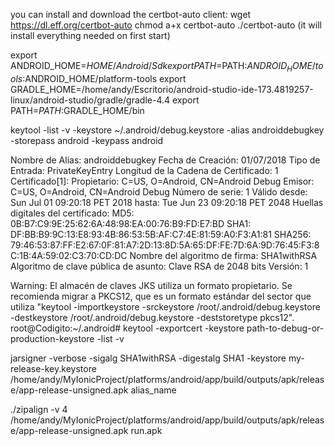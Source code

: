 you can install and download the certbot-auto client:
wget https://dl.eff.org/certbot-auto
chmod a+x certbot-auto
./certbot-auto (it will install everything needed on first start)


export ANDROID_HOME=$HOME/Android/Sdk
export PATH=$PATH:$ANDROID_HOME/tools:$ANDROID_HOME/platform-tools
export GRADLE_HOME=/home/andy/Escritorio/android-studio-ide-173.4819257-linux/android-studio/gradle/gradle-4.4
export PATH=$PATH:$GRADLE_HOME/bin

keytool -list -v -keystore ~/.android/debug.keystore -alias androiddebugkey -storepass android -keypass android


Nombre de Alias: androiddebugkey
Fecha de Creación: 01/07/2018
Tipo de Entrada: PrivateKeyEntry
Longitud de la Cadena de Certificado: 1
Certificado[1]:
Propietario: C=US, O=Android, CN=Android Debug
Emisor: C=US, O=Android, CN=Android Debug
Número de serie: 1
Válido desde: Sun Jul 01 09:20:18 PET 2018 hasta: Tue Jun 23 09:20:18 PET 2048
Huellas digitales del certificado:
	 MD5: 0B:B7:C9:9E:25:62:6A:48:98:EA:00:76:B9:FD:E7:BD
	 SHA1: DF:BB:B9:9C:13:E8:93:4B:86:53:5B:AF:C7:4E:81:59:A0:F3:A1:81
	 SHA256: 79:46:53:87:FF:E2:67:0F:81:A7:2D:13:8D:5A:65:DF:FE:7D:6A:9D:76:45:F3:8C:1B:4A:59:02:C3:70:CD:DC
Nombre del algoritmo de firma: SHA1withRSA
Algoritmo de clave pública de asunto: Clave RSA de 2048 bits
Versión: 1

Warning:
El almacén de claves JKS utiliza un formato propietario. Se recomienda migrar a PKCS12, que es un formato estándar del sector que utiliza "keytool -importkeystore -srckeystore /root/.android/debug.keystore -destkeystore /root/.android/debug.keystore -deststoretype pkcs12".
root@Codigito:~/.android# 
keytool -exportcert -keystore path-to-debug-or-production-keystore -list -v



jarsigner -verbose -sigalg SHA1withRSA -digestalg SHA1 -keystore my-release-key.keystore /home/andy/MyIonicProject/platforms/android/app/build/outputs/apk/release/app-release-unsigned.apk alias_name



./zipalign -v 4 /home/andy/MyIonicProject/platforms/android/app/build/outputs/apk/release/app-release-unsigned.apk run.apk





